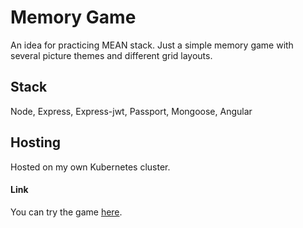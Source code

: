 # Memory Game

An idea for practicing MEAN stack. Just a simple memory game with several picture themes and different grid layouts.

## Stack

Node, Express, Express-jwt, Passport, Mongoose, Angular

## Hosting

Hosted on my own Kubernetes cluster.

#### Link
You can try the game [here].

   [here]: <https://matchmaker.tothadi.hu>
